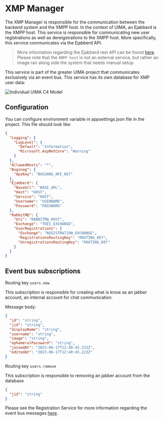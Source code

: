 # XMP Manager

The XMP Manager is responsible for the communication between the backend system and the XMPP host. In the context of UIMA, an Ejabberd is the XMPP host. This service is responsible for communicating new user registrations as well as dereigstrations to the XMPP host. More specifically, this service communicates via the Ejabberd API.

> More information regarding the Ejabberd rest API can be found [here](https://docs.ejabberd.im/developer/ejabberd-api/). Please note that the `XMPP host` is not an external service, but rather an image ran along side the system that needs manual setup.

This service is part of the greater UIMA project that communicates exclusively via an event bus. This service has its own database for XMP user data:

![Individual  UIMA C4 Model](https://github.com/UIMA-Messaging/xmp-manager/assets/56337726/7824a122-3012-4086-8c9d-35c1e0704142)

## Configuration
You can configure environment variable in appsettings.json file in the project. This file should look like:

```json
{
  "Logging": {
    "LogLevel": {
      "Default": "Information",
      "Microsoft.AspNetCore": "Warning"
    }
  },
  "AllowedHosts": "*",
  "Bugsnag": {
    "ApiKey": "BUGSANG_API_KEY"
  },
  "Ejabberd": {
    "BaseUrl": "BASE_URL",
    "Host": "HOST",
    "Service": "HOST",
    "Username": "USERNAME",
    "Password": "PASSWORD"
  },
  "RabbitMQ": {
    "Uri": "RABBITMQ_HOST",
    "Exchange": "THIS_EXCHANGE",
    "UserRegistrations": {
      "Exchange": "REGISTRATION_EXCHANGE",
      "RegistrationsRoutingKey": "ROUTING_KEY",
      "UnregistrationsRoutingKey": "ROUTING_KEY"
    }
  }
}
```

## Event bus subscriptions

Routing key `users.new`

This subscription is responsible for creating what is know as an jabber account, an internal account for chat communication.

Message body:
```json
{
  "id": "string",
  "jid": "string",
  "displayName": "string",
  "username": "string",
  "image": "string",
  "ephemeralPassword": "string",
  "joinedAt": "2023-06-17T12:40:45.223Z",
  "editedAt": "2023-06-17T12:40:45.223Z"
}
```

Routing key `users.remove`

This subscription is responsible to removing an jabber account from the database

```json
{
  "jid": "string"
}
```

Please see the Registration Service for more information regarding the event bus messages [here](https://github.com/UIMA-Messaging/registration-service).
